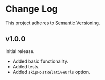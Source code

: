 # Change Log

This project adheres to [Semantic Versioning](http://semver.org/).

## v1.0.0
Initial release.
- Added basic functionality.
- Added tests.
- Added `skipHostRelativeUrls` option.
